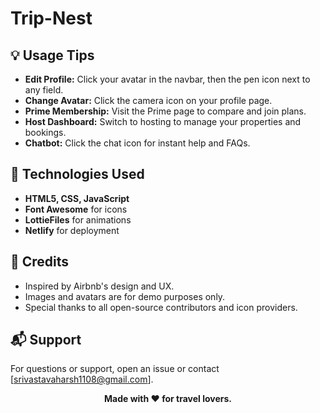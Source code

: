 # Trip-Nest

## 💡 Usage Tips

- **Edit Profile:** Click your avatar in the navbar, then the pen icon next to any field.
- **Change Avatar:** Click the camera icon on your profile page.
- **Prime Membership:** Visit the Prime page to compare and join plans.
- **Host Dashboard:** Switch to hosting to manage your properties and bookings.
- **Chatbot:** Click the chat icon for instant help and FAQs.

## 🤖 Technologies Used

- **HTML5, CSS, JavaScript**
- **Font Awesome** for icons
- **LottieFiles** for animations
- **Netlify** for deployment

## 🙏 Credits

- Inspired by Airbnb's design and UX.
- Images and avatars are for demo purposes only.
- Special thanks to all open-source contributors and icon providers.

## 📬 Support

For questions or support, open an issue or contact [srivastavaharsh1108@gmail.com].

<p align="center">
  <b>Made with ❤️ for travel lovers.</b>
</p>
